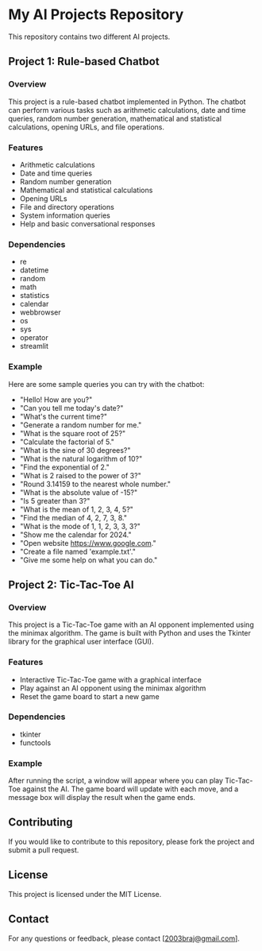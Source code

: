 # My AI Projects Repository

This repository contains two different AI projects.

## Project 1: Rule-based Chatbot

### Overview
This project is a rule-based chatbot implemented in Python. The chatbot can perform various tasks such as arithmetic calculations, date and time queries, random number generation, mathematical and statistical calculations, opening URLs, and file operations.

### Features
- Arithmetic calculations
- Date and time queries
- Random number generation
- Mathematical and statistical calculations
- Opening URLs
- File and directory operations
- System information queries
- Help and basic conversational responses

### Dependencies
- re
- datetime
- random
- math
- statistics
- calendar
- webbrowser
- os
- sys
- operator
- streamlit

### Example
Here are some sample queries you can try with the chatbot:
- "Hello! How are you?"
- "Can you tell me today's date?"
- "What's the current time?"
- "Generate a random number for me."
- "What is the square root of 25?"
- "Calculate the factorial of 5."
- "What is the sine of 30 degrees?"
- "What is the natural logarithm of 10?"
- "Find the exponential of 2."
- "What is 2 raised to the power of 3?"
- "Round 3.14159 to the nearest whole number."
- "What is the absolute value of -15?"
- "Is 5 greater than 3?"
- "What is the mean of 1, 2, 3, 4, 5?"
- "Find the median of 4, 2, 7, 3, 8."
- "What is the mode of 1, 1, 2, 3, 3, 3?"
- "Show me the calendar for 2024."
- "Open website https://www.google.com."
- "Create a file named 'example.txt'."
- "Give me some help on what you can do."

## Project 2: Tic-Tac-Toe AI

### Overview
This project is a Tic-Tac-Toe game with an AI opponent implemented using the minimax algorithm. The game is built with Python and uses the Tkinter library for the graphical user interface (GUI).

### Features
- Interactive Tic-Tac-Toe game with a graphical interface
- Play against an AI opponent using the minimax algorithm
- Reset the game board to start a new game

### Dependencies
- tkinter
- functools

### Example
After running the script, a window will appear where you can play Tic-Tac-Toe against the AI. The game board will update with each move, and a message box will display the result when the game ends.

## Contributing
If you would like to contribute to this repository, please fork the project and submit a pull request.

## License
This project is licensed under the MIT License.

## Contact
For any questions or feedback, please contact [2003braj@gmail.com].
